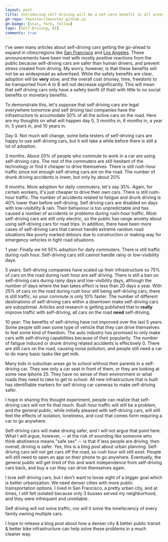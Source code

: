 ```yaml
---
layout: post
title: Introducing self-driving will be a net-zero benefit in all areas but safety
gh-repo: Tmonster/tmonster.github.io
gh-badge: [star, fork, follow]
tags: [Self-Driving, AI]
comments: true
---
```


I've seen many articles about self-driving cars getting the go-ahead to expand in cities/regions like [San Francisco](https://news.ycombinator.com/item?id=40789411) and [Los Angeles](https://news.ycombinator.com/item?id=39567597). These announcements have been met with mostly positive reactions from the public because self-driving cars are safer than human drivers, and prevent stress created from driving. My worry, however, is that these benefits will not be as widespread as advertised. While the safety benefits are clear, adoption will be **very** slow, and the overall cost (money, time, freedom) to be transported from A to B will not decrease significantly. This will mean that self driving cars only have a safety benfit (if that) with little to no social benefits or monetary benefits.

 <!-- Most likely, self-driving sill never be available in every car, and every car will not have the same self-driving version/product, making communication between self-driving cars a problem that will take another 10-20 years to -->

To demonstrate this, let's suppose that self driving cars are legal everywhere tomorrow and self driving taxi companies have the infrastructure to accomodate 50% of all the active cars on the road. Here are my thoughts on what will happen day 0, 3 months in, 6 months in, a year in, 5 years in, and 10 years in.

Day 0.
Not much will change, some beta testers of self-driving cars are happy to use self-driving cars, but it will take a while before there is still a lot of adoption.

3 months.
About 20% of people who commute to work in a car are using self-driving cars. The rest of the commuters are still hesitant of the technology or find it cheaper to drive themselves. There is still rush-hour traffic since not enough self-driving cars are on the road. The number of drunk driving accidents is lower, but only by about 20%


6 months. 
More adoption for daily commuters, let's say 35%. Again, for certain workers, it's just cheaper to drive their own cars. There is still rush-hour traffic. The number of accidents related to fatigue and drunk driving is 40% lower than before self-driving. Self driving cars are disabled on days with low-visibility & rain. Their behaviour is too unpredictable and has caused a number of accidents or problems during rush-hour traffic. Most self-driving cars are still only electric, so the public has range anxiety about using self-driving cars for road trips. In addition, there have been more cases of self-driving cars that cannot handle extreme random road situations like poorly marked detours due to construction or making way for emergency vehicles in tight road situations.

1 year:
Finally we hit 50% adoption for daily commuters. There is still traffic during rush hour. Self-driving cars still cannot handle rainy or low-visibility days. 

5 years:
Self-driving companies have scaled up their infrastructure so 75% of cars on the road during rush hour are self driving. There is still a ban on self-driving cars during rainy days and low-visibility days, although the number of days where the ban takes effect is less than 20 days a year. With 25% of cars on the road during rush hour still being self-driving cars, there is still traffic, so your commute is only 10% faster. The number of different destinations of self-driving cars within a downtown make self-driving cars are suboptimial. Articles and research is getting published that to **really** improve traffic with self-driving, all cars on the road **need** self-driving.

10 year:
The benefits of self-driving have not improved over the last 5 years. Some people still own some type of vehicle that they can drive themselves to feel some kind of freedom. The auto industry has promised to only make cars with self-driving capabilities because of their popularity. The number of fatigue induced or drunk driving related accidents is effectively 0. There are still cars on the road, causing noise pollution, and people still need a car to do many basic tasks like get milk.

Many kids in suburban areas go to school without their parents in a self-driving car. They see only a car seat in front of them, or they are looking at some new Iphone 25. They have no sense of their environment or what roads they need to take to get to school. All new infrastructure that is built has identifiable markers for self driving car cameras to make self-driving safer. 


I hope in sharing this thought experiment, people can realize that self-driving cars will not fix that much. Rush hour traffic will still be a problem, and the general public, while initially pleased with self-driving cars, will still feel the effects of isolation, loneliness, and cost that comes form requiring a car to go anywhere. 

Self-driving cars will make driving safer, and I will not argue that point here. What I will argue, however, -- at the risk of sounding like someone who think abstinence means "safe sex" -- is that if less people are driving, then overall, driving is safer. Yes, this is a blog post about urban planning. Self-driving cars will not get cars off the road, so rush hour will still exist. People will still need to open an app on their phone to go anywhere. Eventually, the general public will get tired of this and want independence from self-driving cars back, and buy a car they can drive themselves again. 

I love self-driving cars, but I don't want to loose sight of a bigger goal which is better urbanization. We need denser cities with more public trainsportation options. I lived in San Francisco, a pretty urban city, and at times, I still felt isolated because only 3 busses served my neighborhood, and they were infrequent and unreliable. 

Self driving will not solve traffic, nor  will it solve the innefeciency of every family owning multiple cars. 


I hope to release a blog post about how a denser city & better public transit & better bike infrastructure can help solve these problems in a much cleaner way.

<!-- 
While self-driving cars will make driving safer, it won't take cars off of the road. So while the roads are safer, they are still congested. You can argue that driving in traffic is frustrating, but don't forget the saying:

'You aren't stuck in traffic, you *are* traffic'

Basically, if every person in a car in rush our traffic is now driving a self-driving car, I don't think traffic will suddenly disappear. Yes, all cars in a line can accelerate and cars will manage lane changes much better, but that technology is still far away. 

Also, suppose tomorrow


Benefits
1. It's safer, I won't deny that.
   - Less drunk drivers
   - Less tired drivers
   - More predictable drivers that can talk to each other.

1. It doesn't take cars off the road (in fact, it might add more cars).
   - People won't sell their combustion cars, can't recoupe investment, or they want to keep it for longer drives
   - chances are, for those who use their car a lot, driving their own car is still cheaper.
   - People will use waymo for commuting,
   - This means congestion isn't solved.
2. Waymo cars are still easily tricked
   - https://www.npr.org/2023/08/26/1195695051/driverless-cars-san-francisco-waymo-cruise
3. We are in danger of privatizing transport
4. The debate of who is at fault for collisions will never be solved.

5. This one is just for me
   - All parents will complain and say they can't/won't trust or understand it, but ultimately admit it's nice to have. This discourse will eventually become extremely tiresome.  -->
